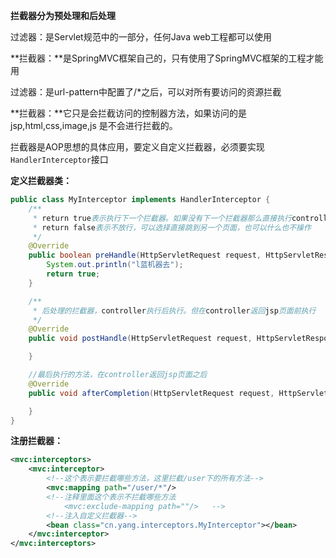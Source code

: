 **拦截器分为预处理和后处理**

过滤器：是Servlet规范中的一部分，任何Java web工程都可以使用

**拦截器：**是SpringMVC框架自己的，只有使用了SpringMVC框架的工程才能用

过滤器：是url-pattern中配置了/*之后，可以对所有要访问的资源拦截

**拦截器：**它只是会拦截访问的控制器方法，如果访问的是jsp,html,css,image,js 是不会进行拦截的。

拦截器是AOP思想的具体应用，要定义自定义拦截器，必须要实现`HandlerInterceptor`接口

**定义拦截器类：**

```java
public class MyInterceptor implements HandlerInterceptor {
    /**
     * return true表示执行下一个拦截器。如果没有下一个拦截器那么直接执行controller
     * return false表示不放行，可以选择直接跳到另一个页面，也可以什么也不操作
     */
    @Override
    public boolean preHandle(HttpServletRequest request, HttpServletResponse response, Object handler) throws Exception {
        System.out.println("l蓝机器去");
        return true;
    }

    /**
     * 后处理的拦截器，controller执行后执行。但在controller返回jsp页面前执行
     */
    @Override
    public void postHandle(HttpServletRequest request, HttpServletResponse response, Object handler, ModelAndView modelAndView) throws Exception {

    }

    //最后执行的方法，在controller返回jsp页面之后
    @Override
    public void afterCompletion(HttpServletRequest request, HttpServletResponse response, Object handler, Exception ex) throws Exception {

    }
}
```

**注册拦截器：**

```xml
<mvc:interceptors>
    <mvc:interceptor>
        <!--这个表示要拦截哪些方法，这里拦截/user下的所有方法-->
        <mvc:mapping path="/user/*"/>
        <!--注释里面这个表示不拦截哪些方法
            <mvc:exclude-mapping path=""/>   -->
        <!--注入自定义拦截器-->
        <bean class="cn.yang.interceptors.MyInterceptor"></bean>
    </mvc:interceptor>
</mvc:interceptors>
```

